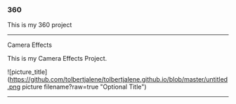 ### 360

This is my 360 project

<script src="//360.vizor.io/scripts/embed.js" data-vizorurl="https://360.vizor.io/embed/v/z3a4y" ></script>


***
Camera Effects

This is my Camera Effects Project.

![picture_title](https://github.com/tolbertjalene/tolbertjalene.github.io/blob/master/untitled.png picture filename?raw=true "Optional Title")


***
